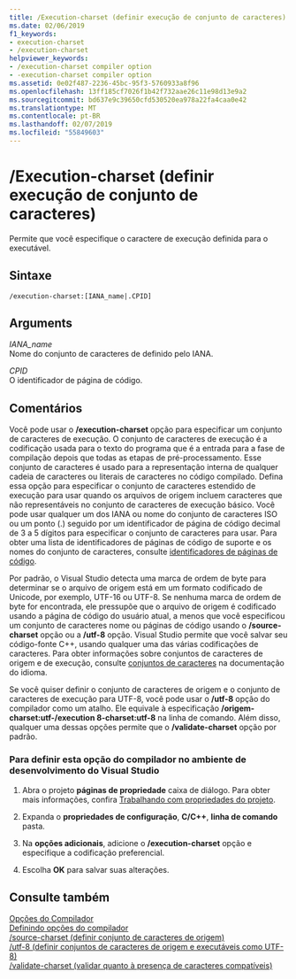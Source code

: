 ```yaml
---
title: /Execution-charset (definir execução de conjunto de caracteres)
ms.date: 02/06/2019
f1_keywords:
- execution-charset
- /execution-charset
helpviewer_keywords:
- /execution-charset compiler option
- -execution-charset compiler option
ms.assetid: 0e02f487-2236-45bc-95f3-5760933a8f96
ms.openlocfilehash: 13ff185cf7026f1b42f732aae26c11e98d13e9a2
ms.sourcegitcommit: bd637e9c39650cfd530520ea978a22fa4caa0e42
ms.translationtype: MT
ms.contentlocale: pt-BR
ms.lasthandoff: 02/07/2019
ms.locfileid: "55849603"
---
```

# <a name="execution-charset-set-execution-character-set"></a>/Execution-charset (definir execução de conjunto de caracteres)

Permite que você especifique o caractere de execução definida para o executável.

## <a name="syntax"></a>Sintaxe

```
/execution-charset:[IANA_name|.CPID]
```

## <a name="arguments"></a>Arguments

*IANA_name*<br/>
Nome do conjunto de caracteres de definido pelo IANA.

*CPID*<br/>
O identificador de página de código.

## <a name="remarks"></a>Comentários

Você pode usar o **/execution-charset** opção para especificar um conjunto de caracteres de execução. O conjunto de caracteres de execução é a codificação usada para o texto do programa que é a entrada para a fase de compilação depois que todas as etapas de pré-processamento. Esse conjunto de caracteres é usado para a representação interna de qualquer cadeia de caracteres ou literais de caracteres no código compilado. Defina essa opção para especificar o conjunto de caracteres estendido de execução para usar quando os arquivos de origem incluem caracteres que não representáveis no conjunto de caracteres de execução básico. Você pode usar qualquer um dos IANA ou nome do conjunto de caracteres ISO ou um ponto (.) seguido por um identificador de página de código decimal de 3 a 5 dígitos para especificar o conjunto de caracteres para usar. Para obter uma lista de identificadores de páginas de código de suporte e os nomes do conjunto de caracteres, consulte [identificadores de páginas de código](/windows/desktop/Intl/code-page-identifiers).

Por padrão, o Visual Studio detecta uma marca de ordem de byte para determinar se o arquivo de origem está em um formato codificado de Unicode, por exemplo, UTF-16 ou UTF-8. Se nenhuma marca de ordem de byte for encontrada, ele pressupõe que o arquivo de origem é codificado usando a página de código do usuário atual, a menos que você especificou um conjunto de caracteres nome ou páginas de código usando o **/source-charset** opção ou a **/utf-8** opção. Visual Studio permite que você salvar seu código-fonte C++, usando qualquer uma das várias codificações de caracteres. Para obter informações sobre conjuntos de caracteres de origem e de execução, consulte [conjuntos de caracteres](../../cpp/character-sets.md) na documentação do idioma.

Se você quiser definir o conjunto de caracteres de origem e o conjunto de caracteres de execução para UTF-8, você pode usar o **/utf-8** opção do compilador como um atalho. Ele equivale à especificação **/origem-charset:utf-/execution 8-charset:utf-8** na linha de comando. Além disso, qualquer uma dessas opções permite que o **/validate-charset** opção por padrão.

### <a name="to-set-this-compiler-option-in-the-visual-studio-development-environment"></a>Para definir esta opção do compilador no ambiente de desenvolvimento do Visual Studio

1. Abra o projeto **páginas de propriedade** caixa de diálogo. Para obter mais informações, confira [Trabalhando com propriedades do projeto](../../ide/working-with-project-properties.md).

1. Expanda o **propriedades de configuração**, **C/C++**, **linha de comando** pasta.

1. Na **opções adicionais**, adicione o **/execution-charset** opção e especifique a codificação preferencial.

1. Escolha **OK** para salvar suas alterações.

## <a name="see-also"></a>Consulte também

[Opções do Compilador](../../build/reference/compiler-options.md)<br/>
[Definindo opções do compilador](../../build/reference/setting-compiler-options.md)<br/>
[/source-charset (definir conjunto de caracteres de origem)](../../build/reference/source-charset-set-source-character-set.md)<br/>
[/utf-8 (definir conjuntos de caracteres de origem e executáveis como UTF-8)](../../build/reference/utf-8-set-source-and-executable-character-sets-to-utf-8.md)<br/>
[/validate-charset (validar quanto à presença de caracteres compatíveis)](../../build/reference/validate-charset-validate-for-compatible-characters.md)